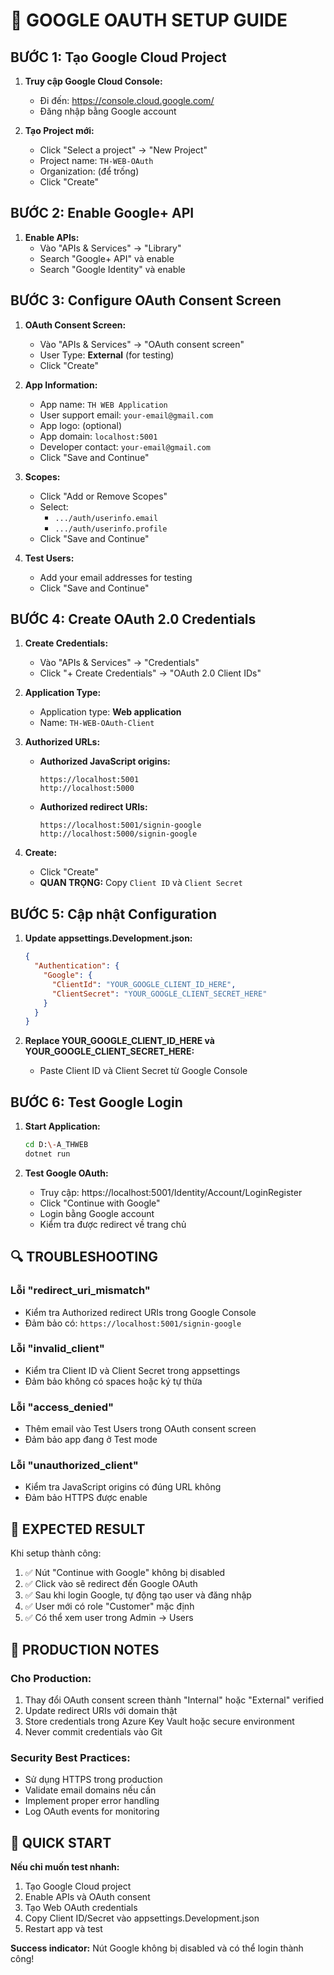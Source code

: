 # 🔧 GOOGLE OAUTH SETUP GUIDE

## **BƯỚC 1: Tạo Google Cloud Project**

1. **Truy cập Google Cloud Console:**
   - Đi đến: https://console.cloud.google.com/
   - Đăng nhập bằng Google account

2. **Tạo Project mới:**
   - Click "Select a project" → "New Project"
   - Project name: `TH-WEB-OAuth`
   - Organization: (để trống)
   - Click "Create"

## **BƯỚC 2: Enable Google+ API**

1. **Enable APIs:**
   - Vào "APIs & Services" → "Library"
   - Search "Google+ API" và enable
   - Search "Google Identity" và enable

## **BƯỚC 3: Configure OAuth Consent Screen**

1. **OAuth Consent Screen:**
   - Vào "APIs & Services" → "OAuth consent screen"
   - User Type: **External** (for testing)
   - Click "Create"

2. **App Information:**
   - App name: `TH WEB Application`
   - User support email: `your-email@gmail.com`
   - App logo: (optional)
   - App domain: `localhost:5001`
   - Developer contact: `your-email@gmail.com`
   - Click "Save and Continue"

3. **Scopes:**
   - Click "Add or Remove Scopes"
   - Select: 
     - `.../auth/userinfo.email`
     - `.../auth/userinfo.profile`
   - Click "Save and Continue"

4. **Test Users:**
   - Add your email addresses for testing
   - Click "Save and Continue"

## **BƯỚC 4: Create OAuth 2.0 Credentials**

1. **Create Credentials:**
   - Vào "APIs & Services" → "Credentials"
   - Click "+ Create Credentials" → "OAuth 2.0 Client IDs"

2. **Application Type:**
   - Application type: **Web application**
   - Name: `TH-WEB-OAuth-Client`

3. **Authorized URLs:**
   - **Authorized JavaScript origins:**
     ```
     https://localhost:5001
     http://localhost:5000
     ```
   
   - **Authorized redirect URIs:**
     ```
     https://localhost:5001/signin-google
     http://localhost:5000/signin-google
     ```

4. **Create:**
   - Click "Create"
   - **QUAN TRỌNG:** Copy `Client ID` và `Client Secret`

## **BƯỚC 5: Cập nhật Configuration**

1. **Update appsettings.Development.json:**
   ```json
   {
     "Authentication": {
       "Google": {
         "ClientId": "YOUR_GOOGLE_CLIENT_ID_HERE",
         "ClientSecret": "YOUR_GOOGLE_CLIENT_SECRET_HERE"
       }
     }
   }
   ```

2. **Replace YOUR_GOOGLE_CLIENT_ID_HERE và YOUR_GOOGLE_CLIENT_SECRET_HERE:**
   - Paste Client ID và Client Secret từ Google Console

## **BƯỚC 6: Test Google Login**

1. **Start Application:**
   ```bash
   cd D:\-A_THWEB
   dotnet run
   ```

2. **Test Google OAuth:**
   - Truy cập: https://localhost:5001/Identity/Account/LoginRegister
   - Click "Continue with Google"
   - Login bằng Google account
   - Kiểm tra được redirect về trang chủ

## **🔍 TROUBLESHOOTING**

### **Lỗi "redirect_uri_mismatch"**
- Kiểm tra Authorized redirect URIs trong Google Console
- Đảm bảo có: `https://localhost:5001/signin-google`

### **Lỗi "invalid_client"**
- Kiểm tra Client ID và Client Secret trong appsettings
- Đảm bảo không có spaces hoặc ký tự thừa

### **Lỗi "access_denied"**
- Thêm email vào Test Users trong OAuth consent screen
- Đảm bảo app đang ở Test mode

### **Lỗi "unauthorized_client"**
- Kiểm tra JavaScript origins có đúng URL không
- Đảm bảo HTTPS được enable

## **🎯 EXPECTED RESULT**

Khi setup thành công:
1. ✅ Nút "Continue with Google" không bị disabled
2. ✅ Click vào sẽ redirect đến Google OAuth
3. ✅ Sau khi login Google, tự động tạo user và đăng nhập
4. ✅ User mới có role "Customer" mặc định
5. ✅ Có thể xem user trong Admin → Users

## **📝 PRODUCTION NOTES**

### **Cho Production:**
1. Thay đổi OAuth consent screen thành "Internal" hoặc "External" verified
2. Update redirect URIs với domain thật
3. Store credentials trong Azure Key Vault hoặc secure environment
4. Never commit credentials vào Git

### **Security Best Practices:**
- Sử dụng HTTPS trong production
- Validate email domains nếu cần
- Implement proper error handling
- Log OAuth events for monitoring

## **🚀 QUICK START**

**Nếu chỉ muốn test nhanh:**
1. Tạo Google Cloud project
2. Enable APIs và OAuth consent
3. Tạo Web OAuth credentials
4. Copy Client ID/Secret vào appsettings.Development.json
5. Restart app và test

**Success indicator:** Nút Google không bị disabled và có thể login thành công!
